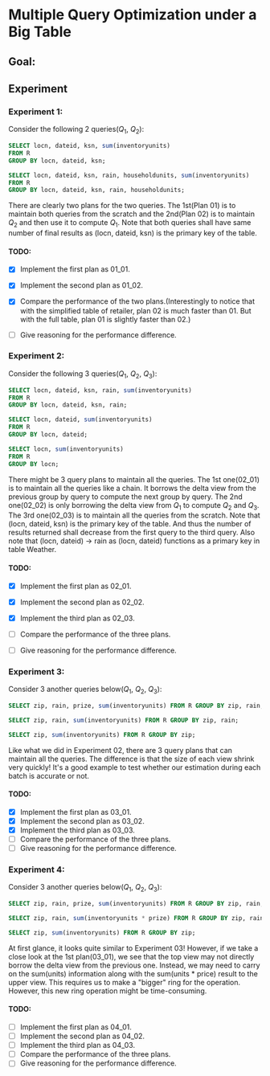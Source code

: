 # Multiple Query Optimization under a Big Table

## Goal:

## Experiment

### Experiment 1:
Consider the following 2 queries($Q_1$, $Q_2$):
```sql
SELECT locn, dateid, ksn, sum(inventoryunits)
FROM R
GROUP BY locn, dateid, ksn;

SELECT locn, dateid, ksn, rain, householdunits, sum(inventoryunits)
FROM R
GROUP BY locn, dateid, ksn, rain, householdunits;
```

There are clearly two plans for the two queries. The 1st(Plan 01) is to maintain both queries from the scratch and the
2nd(Plan 02) is to maintain $Q_2$ and then use it to compute $Q_1$. Note that
both queries shall have same number of final results as (locn, dateid, ksn) is the primary key of the table.

#### TODO:
- [x] Implement the first plan as 01_01.

- [x] Implement the second plan as 01_02.

- [x] Compare the performance of the two plans.(Interestingly to notice that with the simplified table of retailer, plan
02 is much faster than 01. But with the full table, plan 01 is slightly faster than 02.)

- [ ] Give reasoning for the performance difference.

### Experiment 2:

Consider the following 3 queries($Q_1$, $Q_2$, $Q_3$):

```sql
SELECT locn, dateid, ksn, rain, sum(inventoryunits)
FROM R
GROUP BY locn, dateid, ksn, rain;

SELECT locn, dateid, sum(inventoryunits)
FROM R
GROUP BY locn, dateid;

SELECT locn, sum(inventoryunits)
FROM R
GROUP BY locn;
```
There might be 3 query plans to maintain all the queries. The 1st one(02_01) is to maintain all the queries like a chain.
It borrows the delta view from the previous group by query to compute the next group by query. The 2nd one(02_02) is only 
borrowing the delta view from $Q_1$ to compute $Q_2$ and $Q_3$. The 3rd one(02_03) is to maintain all
the queries from the scratch. Note that (locn, dateid, ksn) is the primary key of the table. And thus the number of 
results returned shall decrease from the first query to the third query. Also note that (locn, dateid) -> rain as
(locn, dateid) functions as a primary key in table Weather. 

#### TODO:
- [x] Implement the first plan as 02_01.

- [x] Implement the second plan as 02_02.

- [x] Implement the third plan as 02_03.

- [ ] Compare the performance of the three plans.

- [ ] Give reasoning for the performance difference.

### Experiment 3:

Consider 3 another queries below($Q_1$, $Q_2$, $Q_3$):

```sql
SELECT zip, rain, prize, sum(inventoryunits) FROM R GROUP BY zip, rain, prize;

SELECT zip, rain, sum(inventoryunits) FROM R GROUP BY zip, rain;

SELECT zip, sum(inventoryunits) FROM R GROUP BY zip;
```
Like what we did in Experiment 02, there are 3 query plans that can maintain all the queries. The difference is that the
size of each view shrink very quickly! It's a good example to test whether our estimation during each batch is accurate
or not.

#### TODO:
- [x] Implement the first plan as 03_01.
- [x] Implement the second plan as 03_02.
- [x] Implement the third plan as 03_03.
- [ ] Compare the performance of the three plans.
- [ ] Give reasoning for the performance difference.

### Experiment 4:

Consider 3 another queries below($Q_1$, $Q_2$, $Q_3$):

```sql
SELECT zip, rain, prize, sum(inventoryunits) FROM R GROUP BY zip, rain, prize;

SELECT zip, rain, sum(inventoryunits * prize) FROM R GROUP BY zip, rain;

SELECT zip, sum(inventoryunits) FROM R GROUP BY zip;
```
At first glance, it looks quite similar to Experiment 03! However, if we take a close look at the 1st plan(03_01), 
we see that the top view may not directly borrow the delta view from the previous one. Instead, we may need to carry on 
the sum(units) information along with the sum(units * price) result to the upper view. This requires us to 
make a "bigger" ring for the operation. However, this new ring operation might be time-consuming.

#### TODO:
- [ ] Implement the first plan as 04_01.
- [ ] Implement the second plan as 04_02.
- [ ] Implement the third plan as 04_03.
- [ ] Compare the performance of the three plans.
- [ ] Give reasoning for the performance difference.